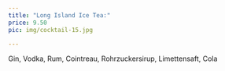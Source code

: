 ```yaml
---
title: "Long Island Ice Tea:"
price: 9.50
pic: img/cocktail-15.jpg

---
```


Gin, Vodka, Rum, Cointreau, Rohrzuckersirup, Limettensaft, Cola
